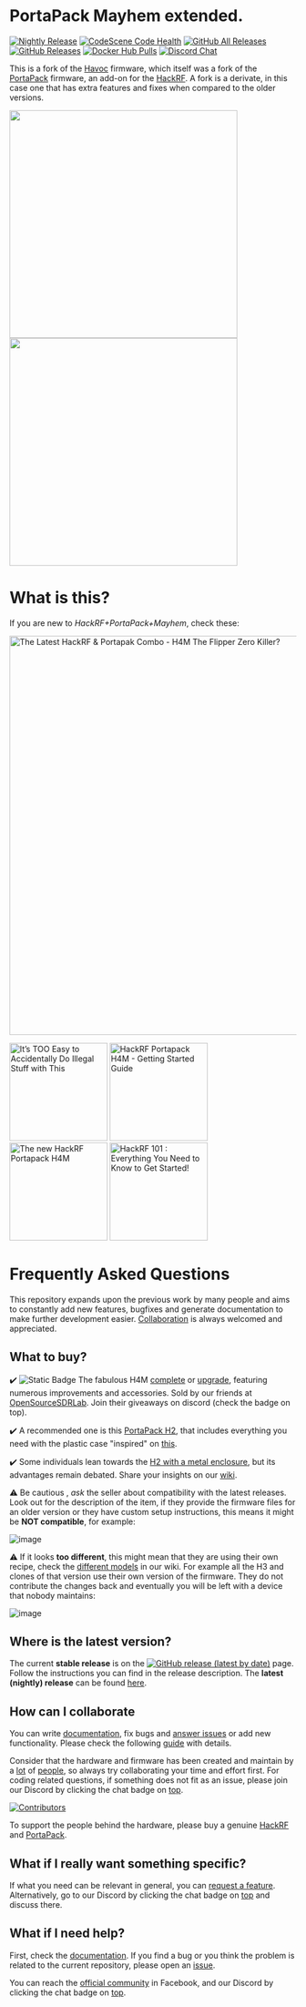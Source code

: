 <!---
> [!WARNING]
> __IF YOU'VE PAID FOR MAYHEM OR ANY PREPACKAGED VERSIONS, YOU'RE BEING SCAMMED.__ 
>
> The only legitimate link to our repositories is the [portapack-mayhem](https://github.com/portapack-mayhem/mayhem-firmware) organization on GitHub.--->
# PortaPack Mayhem extended.

[![Nightly Release](https://github.com/portapack-mayhem/mayhem-firmware/actions/workflows/create_nightly_release.yml/badge.svg?branch=next)](https://github.com/portapack-mayhem/mayhem-firmware/actions/workflows/create_nightly_release.yml) [![CodeScene Code Health](https://codescene.io/projects/8381/status-badges/code-health)](https://codescene.io/projects/8381) [![GitHub All Releases](https://img.shields.io/github/downloads/portapack-mayhem/mayhem-firmware/total)](https://github.com/portapack-mayhem/mayhem-firmware/releases) [![GitHub Releases](https://img.shields.io/github/downloads/portapack-mayhem/mayhem-firmware/latest/total)](https://github.com/portapack-mayhem/mayhem-firmware/releases/latest) [![Docker Hub Pulls](https://img.shields.io/docker/pulls/eried/portapack.svg)](https://hub.docker.com/r/eried/portapack) [![Discord Chat](https://dcbadge.vercel.app/api/server/tuwVMv3?style=flat)](https://discord.gg/tuwVMv3)

This is a fork of the [Havoc](https://github.com/furrtek/portapack-havoc/) firmware, which itself was a fork of the [PortaPack](https://github.com/sharebrained/portapack-hackrf) firmware, an add-on for the [HackRF](http://greatscottgadgets.com/hackrf/). A fork is a derivate, in this case one that has extra features and fixes when compared to the older versions.

[<img src="https://github.com/user-attachments/assets/dea337ab-fb64-4a2a-b419-69afd272e815" height="400">](https://github.com/portapack-mayhem/mayhem-firmware/wiki/PortaPack-Versions#new-h4m-mayhem-edition) [<img src="https://camo.githubusercontent.com/5c1f1da0688240ac7b2ccca0c8dbfd1d73f2540741ad8b1828ba4d5ea68af248/68747470733a2f2f6769746875622d70726f64756374696f6e2d757365722d61737365742d3632313064662e73332e616d617a6f6e6177732e636f6d2f343339333937392f3239353533323731382d38653562363631632d663934362d346365652d386232642d3061363135663737313566342e706e67" height="400">](https://github.com/portapack-mayhem/mayhem-firmware/wiki/PortaPack-Versions#h2m-mayhem-edition)

# What is this?

If you are new to *HackRF+PortaPack+Mayhem*, check these:

[<img alt="The Latest HackRF & Portapak Combo - H4M The Flipper Zero Killer?" src="https://img.youtube.com/vi/Ew2qDgm2hf0/maxresdefault.jpg" width="701">](https://share.hackrf.app/6HKX9A)

[<img alt="It’s TOO Easy to Accidentally Do Illegal Stuff with This" src="https://img.youtube.com/vi/OPckpjBSAOw/maxresdefault.jpg" width="172">](https://share.hackrf.app/X4D5TF) [<img alt="HackRF Portapack H4M - Getting Started Guide" src="https://img.youtube.com/vi/wzP0zWi85SI/maxresdefault.jpg" width="172">](https://share.hackrf.app/F9MPOO) [<img alt="The new HackRF Portapack H4M" src="https://img.youtube.com/vi/onQRdCITmuk/maxresdefault.jpg" width="172">](https://share.hackrf.app/0JUHZ6) [<img alt="HackRF 101 : Everything You Need to Know to Get Started!" src="https://img.youtube.com/vi/xGR_PMD9LeU/maxresdefault.jpg" width="172">](https://share.hackrf.app/C0J6ZR)

# Frequently Asked Questions

This repository expands upon the previous work by many people and aims to constantly add new features, bugfixes and generate documentation to make further development easier.  [Collaboration](https://github.com/portapack-mayhem/mayhem-firmware/wiki/How-to-collaborate) is always welcomed and appreciated.

## What to buy?

<!---not direct to h4m but to opensourcesdrlab https://share.hackrf.app/TUOLYI---> 
:heavy_check_mark: ![Static Badge](https://img.shields.io/badge/NEW-yellow) The fabulous H4M [complete](https://share.hackrf.app/TUOLYI) or [upgrade](https://share.hackrf.app/FPLM1H), featuring numerous improvements and accessories. Sold by our friends at [OpenSourceSDRLab](https://share.hackrf.app/99SAMT). Join their giveaways on discord (check the badge on top).

:heavy_check_mark: A recommended one is this [PortaPack H2](https://www.ebay.com/itm/116382397447), that includes everything you need with the plastic case "inspired" on [this](https://github.com/portapack-mayhem/mayhem-firmware/wiki/3d-printed-enclosure).

:heavy_check_mark: Some individuals lean towards the [H2 with a metal enclosure](https://share.hackrf.app/LZPBH9), but its advantages remain debated. Share your insights on our [wiki](https://github.com/portapack-mayhem/mayhem-firmware/wiki/Hardware-overview). 

:warning: Be cautious , *ask* the seller about compatibility with the latest releases. Look out for the description of the item, if they provide the firmware files for an older version or they have custom setup instructions, this means it might be **NOT compatible**, for example:

![image](https://user-images.githubusercontent.com/1091420/214579017-9ad970b9-0917-48f6-a550-588226d3f89b.png)

:warning: If it looks **too different**, this might mean that they are using their own recipe, check the [different models](https://github.com/portapack-mayhem/mayhem-firmware/wiki/PortaPack-Versions) in our wiki. For example all the H3 and clones of that version use their own version of the firmware. They do not contribute the changes back and eventually you will be left with a device that nobody maintains:

![image](https://user-images.githubusercontent.com/1091420/214581333-424900ee-26f8-4e96-be2f-69d8dc995ba9.png)

## Where is the latest version?

The current **stable release** is on the [![GitHub release (latest by date)](https://img.shields.io/github/v/release/portapack-mayhem/mayhem-firmware?label=Releases&style=social)](https://github.com/portapack-mayhem/mayhem-firmware/releases/latest) page. Follow the instructions you can find in the release description. The **latest (nightly) release** can be found [here](https://github.com/portapack-mayhem/mayhem-firmware/releases/).

## How can I collaborate
You can write [documentation](https://github.com/portapack-mayhem/mayhem-firmware/wiki), fix bugs and [answer issues](https://github.com/portapack-mayhem/mayhem-firmware/issues) or add new functionality. Please check the following [guide](https://github.com/portapack-mayhem/mayhem-firmware/wiki/How-to-collaborate) with details.

Consider that the hardware and firmware has been created and maintain by a [lot](https://github.com/mossmann/hackrf/graphs/contributors) of [people](https://github.com/portapack-mayhem/mayhem-firmware/graphs/contributors), so always try collaborating your time and effort first. For coding related questions, if something does not fit as an issue, please join our Discord by clicking the chat badge on [top](#portapack-mayhem).

[![Contributors](https://contrib.rocks/image?repo=portapack-mayhem/mayhem-firmware)](https://github.com/portapack-mayhem/mayhem-firmware/graphs/contributors)

To support the people behind the hardware, please buy a genuine [HackRF](https://greatscottgadgets.com/hackrf/) and [PortaPack](https://store.sharebrained.com/products/portapack-for-hackrf-one-kit).

## What if I really want something specific?
If what you need can be relevant in general, you can [request a feature](https://github.com/portapack-mayhem/mayhem-firmware/issues/new?assignees=&labels=enhancement&projects=&template=02_feature_request.yml). Alternatively, go to our Discord by clicking the chat badge on [top](#portapack-mayhem) and discuss there.

## What if I need help?
First, check the [documentation](https://github.com/portapack-mayhem/mayhem-firmware/wiki). If you find a bug or you think the problem is related to the current repository, please open an [issue](https://github.com/portapack-mayhem/mayhem-firmware/issues/new/choose).

You can reach the [official community](https://www.facebook.com/groups/177623356165819) in Facebook, and our Discord by clicking the chat badge on [top](#portapack-mayhem).
